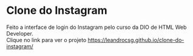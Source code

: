 # Clone do Instagram
Feito a interface de login do Instagram pelo curso da DIO de HTML Web Developer.
<br/>
Clique no link para ver o projeto https://leandrocsg.github.io/clone-do-instagram/

